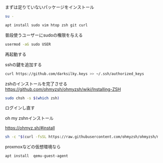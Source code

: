 
まずは足りていないパッケージをインストール

```bash
su -
```

```bash
apt install sudo vim htop zsh git curl
```

普段使うユーザーにsudoの権限を与える
```bash
usermod -aG sudo USER
```
再起動する

sshの鍵を追加する

```bash
curl https://github.com/darksilky.keys >> ~/.ssh/authorized_keys
```

zshのインストールを完了させる
https://github.com/ohmyzsh/ohmyzsh/wiki/Installing-ZSH

```bash
sudo chsh -s $(which zsh)
```

ログインし直す

oh my zshnインストール

https://ohmyz.sh/#install
```bash
sh -c "$(curl -fsSL https://raw.githubusercontent.com/ohmyzsh/ohmyzsh/master/tools/install.sh)"
```

proxmoxなどの仮想環境なら

```bash
apt install  qemu-guest-agent
```
